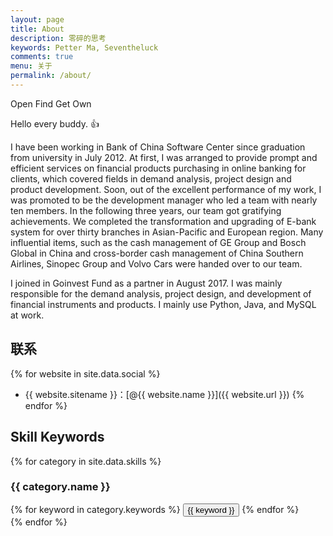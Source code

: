 ```yaml
---
layout: page
title: About
description: 零碎的思考
keywords: Petter Ma, Seventheluck
comments: true
menu: 关于
permalink: /about/
---
```


Open Find Get Own

Hello every buddy. :+1:


I have been working in Bank of China Software Center since graduation from university in July 2012. 
At first, I was arranged to provide prompt and efficient services on financial products purchasing in online banking for clients, 
which covered fields in demand analysis, project design and product development. Soon, out of the excellent performance of my work, 
I was promoted to be the development manager who led a team with nearly ten members. 
In the following three years, our team got gratifying achievements. 
We completed the transformation and upgrading of E-bank system for over thirty branches in Asian-Pacific and European region. 
Many influential items, such as the cash management of GE Group and Bosch Global in China and cross-border cash management of China 
Southern Airlines, Sinopec Group and Volvo Cars were handed over to our team. 

I joined in Goinvest Fund as a partner in August 2017. 
I was mainly responsible for the demand analysis, project design, and development of financial instruments and products. 
I mainly use Python, Java, and MySQL at work.


## 联系

{% for website in site.data.social %}
* {{ website.sitename }}：[@{{ website.name }}]({{ website.url }})
{% endfor %}

## Skill Keywords

{% for category in site.data.skills %}
### {{ category.name }}
<div class="btn-inline">
{% for keyword in category.keywords %}
<button class="btn btn-outline" type="button">{{ keyword }}</button>
{% endfor %}
</div>
{% endfor %}
